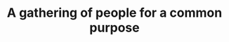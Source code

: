 ---
title: A gathering of people for a common purpose
longTitle: 'A gathering of people for a common purpose.'
tags:
- gccommon
scopeNote:
- "[[Associations]]"
---